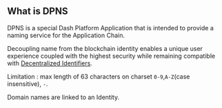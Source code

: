 ## What is DPNS

DPNS is a special Dash Platform Application that is intended to provide a naming service for the Application Chain.  

Decoupling name from the blockchain identity enables a unique user experience coupled with the highest security while remaining compatible with [Decentralized Identifiers](https://www.w3.org/TR/did-core/).

Limitation : max length of 63 characters on charset `0-9`,`A-Z`(case insensitive), `-`.

Domain names are linked to an Identity.
